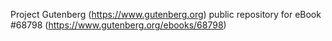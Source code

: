 Project Gutenberg (https://www.gutenberg.org) public repository for eBook #68798 (https://www.gutenberg.org/ebooks/68798)
